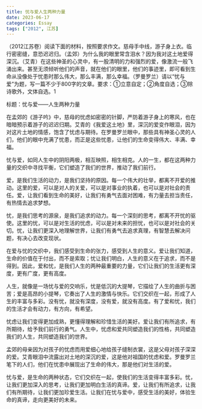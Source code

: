 ```yaml
---
title: 忧与爱人生两种力量
date: 2023-06-17
categories: Essay
tags: ["2012", 江苏]
---
```


（2012江苏卷）阅读下面的材料，按照要求作文。慈母手中线，游子身上衣。临行密密缝，意恐迟迟归。（孟郊）为什么我的眼里常含泪水？因为我对这土地爱得深沉。（艾青）在这些神圣的心灵中，有一股清明的力和强烈的爱，像激流一般飞涌出来。甚至无须倾听他们的声音，就在他们的眼里，他们的事迹里，即可看到生命从没像处于忧患时那么伟大，那么丰满，那么幸福。（罗曼罗兰）请以“忧与爱”为题，写一篇不少于800字的文章。要求：①立意自定；②角度自选；③除诗歌外，文体自选。1

标题：忧与爱——人生两种力量

在孟郊的《游子吟》中，慈母的忧虑如密密的针脚，严防着游子身上的寒风，也在暗暗预示着游子的迟迟归期。艾青的《我爱这土地》里，深沉的爱变作眼泪，因为对这片土地的情感，饱含了忧虑与期待。在罗曼罗兰眼中，那些具有神圣心灵的人们，他们的眼中充满了忧患，而正是这些忧患，让他们的生命变得伟大、丰满、幸福。

忧与爱，如同人生中的阴阳两极，相互映照，相生相克。人的一生，都在这两种力量的交织中寻找平衡，它们塑造了我们的世界，推动了我们前行。

爱，是我们生活的动力，是我们坚持的原因。每一个伟大的壮举，都离不开爱的推动。这里的爱，可以是对人的关爱，可以是对事业的执着，也可以是对社会的责任。爱，让我们看到生命的美好，让我们有勇气去面对困难，有力量去担当责任，有热情去追求梦想。

忧，是我们思考的源泉，是我们追求的动力。每一个深刻的思考，都离不开忧的驱使。这里的忧，可以是对生活的忧虑，可以是对未来的担忧，也可以是对社会的关切。忧，让我们更深入地理解世界，让我们有勇气去追求真理，有智慧去解决问题，有决心去改变现状。

在爱与忧的交织中，我们感受到生命的张力，感受到人生的意义。爱让我们知道，生命的价值在于付出，而不是索取；忧让我们明白，人生的意义在于追求，而不是得到。因此，爱和忧，是我们人生的两种最重要的力量，它们让我们的生活更有深度，更有广度，更有高度。

人生，就像是一场忧与爱的交响乐，忧是低沉的大提琴，它描绘了人生的曲折与困苦；爱是高昂的小提琴，它奏出了人生的激情与快乐。它们交织在一起，形成了人生的丰富与多彩。没有忧，就没有深度，没有爱，就没有高度。有了爱和忧，我们的生活才会有动力，有方向，有希望。

忧虑让我们变得更加成熟，更懂得理解和珍惜生活的美好。爱让我们有所追求，有所期待，给予我们前行的勇气。人生中，忧虑和爱共同塑造我们的性格，共同塑造我们的人生，共同塑造我们的世界。

孟郊的母亲因为对孩子的忧虑而用爱细心地给孩子缝制衣裳，这是父母对孩子深深的爱。艾青眼泪中流露出对土地的深沉的爱，这是他对祖国的忧虑和爱。罗曼罗兰笔下的人们，他们在忧患中展现出了生命的伟大，那是他们对生活的爱。

忧与爱，是生命的两种状态，它们交织在一起，使我们的生活变得丰富多彩。忧，让我们更加深入的思考，让我们更加明白生活的真谛。爱，让我们有所追求，让我们有所期待，让我们更加珍爱生活。让我们在忧与爱中，感受生活的美好，体验生命的真谛，走向更美好的未来。